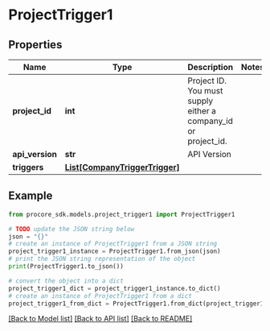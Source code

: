 # ProjectTrigger1


## Properties

Name | Type | Description | Notes
------------ | ------------- | ------------- | -------------
**project_id** | **int** | Project ID. You must supply either a company_id or project_id. | 
**api_version** | **str** | API Version | 
**triggers** | [**List[CompanyTriggerTrigger]**](CompanyTriggerTrigger.md) |  | 

## Example

```python
from procore_sdk.models.project_trigger1 import ProjectTrigger1

# TODO update the JSON string below
json = "{}"
# create an instance of ProjectTrigger1 from a JSON string
project_trigger1_instance = ProjectTrigger1.from_json(json)
# print the JSON string representation of the object
print(ProjectTrigger1.to_json())

# convert the object into a dict
project_trigger1_dict = project_trigger1_instance.to_dict()
# create an instance of ProjectTrigger1 from a dict
project_trigger1_from_dict = ProjectTrigger1.from_dict(project_trigger1_dict)
```
[[Back to Model list]](../README.md#documentation-for-models) [[Back to API list]](../README.md#documentation-for-api-endpoints) [[Back to README]](../README.md)


